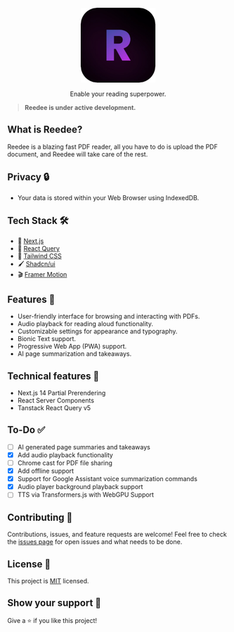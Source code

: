 <p align="center">
  <a href="https://reedee.vercel.app"><img src="https://raw.githubusercontent.com/dalist1/reedee/master/public/ReedeePNG.png" alt="Logo" height=170></a>
</p>
<p align="center">
    Enable your reading superpower.
</p>

> **Reedee is under active development.**

## What is Reedee?

Reedee is a blazing fast PDF reader, all you have to do is upload the PDF document, and Reedee will take care of the rest.

## Privacy 🔒

- Your data is stored within your Web Browser using IndexedDB.

## Tech Stack 🛠️

- 🚀 [Next.js](https://nextjs.org/)
- 🌴 [React Query](https://react-query.tanstack.com/)
- 🎨 [Tailwind CSS](https://tailwindcss.com/)
- 🖌️ [Shadcn/ui](https://ui.shadcn.com/)
- 🎬 [Framer Motion](https://www.framer.com/api/motion/)

## Features 🌟

- User-friendly interface for browsing and interacting with PDFs.
- Audio playback for reading aloud functionality.
- Customizable settings for appearance and typography.
- Bionic Text support.
- Progressive Web App (PWA) support.
- AI page summarization and takeaways.

## Technical features 🚀

- Next.js 14 Partial Prerendering
- React Server Components
- Tanstack React Query v5

## To-Do ✅

- [ ] AI generated page summaries and takeaways
- [x] Add audio playback functionality
- [ ] Chrome cast for PDF file sharing
- [x] Add offline support
- [x] Support for Google Assistant voice summarization commands
- [x] Audio player background playback support
- [ ] TTS via Transformers.js with WebGPU Support 

## Contributing 🤝

Contributions, issues, and feature requests are welcome! Feel free to check the [issues page](https://github.com/dalist1/reedee/issues) for open issues and what needs to be done.

## License 📝

This project is [MIT](LICENSE) licensed.

## Show your support 💪

Give a ⭐️ if you like this project!
